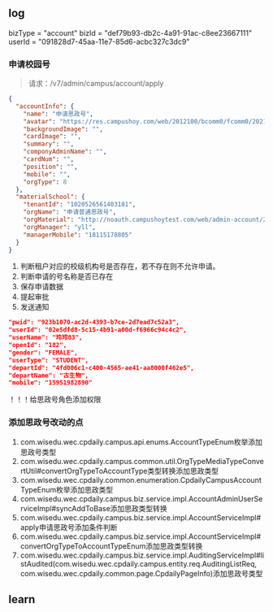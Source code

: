 ## log



bizType = "account"
bizId = "def79b93-db2c-4a91-91ac-c8ee23667111"
userId = "091828d7-45aa-11e7-85d6-acbc327c3dc9"

### 申请校园号

> 请求：/v7/admin/campus/account/apply

```json
{
  "accountInfo": {
    "name": "申请思政号",
    "avatar": "https://res.campushoy.com/web/2012100/bcomm0/fcomm0/2021/xfS3FYx8p8_x179_x180_x24857_x.png",
    "backgroundImage": "",
    "cardImage": "",
    "summary": "",
    "componyAdminName": "",
    "cardNum": "",
    "position": "",
    "mobile": "",
    "orgType": 8
  },
  "materialSchool": {
    "tenantId": "1020526561403181",
    "orgName": "申请普通思政号",
    "orgMaterial": "http://noauth.campushoytest.com/web/admin-account/2012100/x0/wz/2021/7JHjw3jHSc_x179_x180_x24857_x.png",
    "orgManager": "yll",
    "managerMobile": "18115178805"
  }
}
```
1. 判断租户对应的校级机构号是否存在，若不存在则不允许申请。
2. 判断申请的号名称是否已存在
3. 保存申请数据 
4. 提起审批
5. 发送通知



```json
"pwid": "923b1070-ac2d-4393-b7ce-2d7ead7c52a3",
"userId": "02e5dfd8-5c15-4b91-a00d-f6966c94c4c2",
"userName": "玲玲83",
"openId": "182",
"gender": "FEMALE",
"userType": "STUDENT",
"departId": "4fd006c1-c400-4565-ae41-aa8000f462e5",
"departName": "古生物",
"mobile": "15951982890"
```



！！！给思政号角色添加权限



### 添加思政号改动的点

1. com.wisedu.wec.cpdaily.campus.api.enums.AccountTypeEnum枚举添加思政号类型
2. com.wisedu.wec.cpdaily.campus.common.util.OrgTypeMediaTypeConvertUtil#convertOrgTypeToAccountType类型转换添加思政类型
3. com.wisedu.wec.cpdaily.common.enumeration.CpdailyCampusAccountTypeEnum枚举添加思政类型
4. com.wisedu.wec.cpdaily.campus.biz.service.impl.AccountAdminUserServiceImpl#syncAddToBase添加思政类型转换
5. com.wisedu.wec.cpdaily.campus.biz.service.impl.AccountServiceImpl#apply申请思政号添加条件判断
6. com.wisedu.wec.cpdaily.campus.biz.service.impl.AccountServiceImpl#convertOrgTypeToAccountTypeEnum添加思政类型转换
7. com.wisedu.wec.cpdaily.campus.biz.service.impl.AuditingServiceImpl#listAudited(com.wisedu.wec.cpdaily.campus.entity.req.AuditingListReq, com.wisedu.wec.cpdaily.common.page.CpdailyPageInfo)添加思政号类型

## learn

